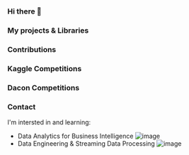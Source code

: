 ### Hi there 👋

### My projects & Libraries
   
### Contributions

### Kaggle Competitions
   
### Dacon Competitions
   
### Contact   


I'm intersted in and learning:  

- Data Analytics for Business Intelligence
![image](https://user-images.githubusercontent.com/13503133/167975772-7e6088da-0ead-4b04-8eca-520822b809a2.png)
- Data Engineering & Streaming Data Processing
![image](https://user-images.githubusercontent.com/13503133/167975886-e2f62f4f-0933-4ce0-bd64-e2c2f702c076.png)


<!--
**ohikendoit/ohikendoit** is a ✨ _special_ ✨ repository because its `README.md` (this file) appears on your GitHub profile.

Here are some ideas to get you started:

- 🔭 I’m currently working on ...
- 🌱 I’m currently learning ...
- 👯 I’m looking to collaborate on ...
- 🤔 I’m looking for help with ...
- 💬 Ask me about ...
- 📫 How to reach me: ...
- 😄 Pronouns: ...
- ⚡ Fun fact: ...
-->
